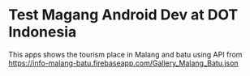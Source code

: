 # Test Magang Android Dev at DOT Indonesia
This apps shows the tourism place in Malang and batu using API from https://info-malang-batu.firebaseapp.com/Gallery_Malang_Batu.json
